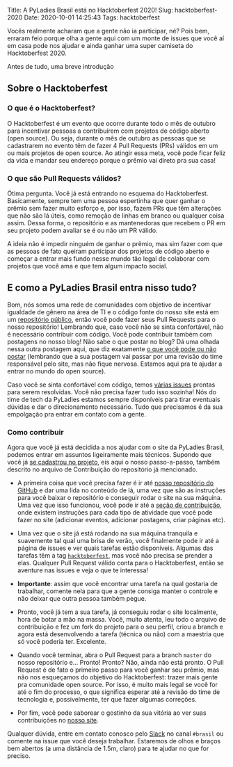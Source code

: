 Title: A PyLadies Brasil está no Hacktoberfest 2020!
Slug: hacktoberfest-2020
Date: 2020-10-01 14:25:43
Tags: hacktoberfest

Vocês realmente acharam que a gente não ia participar, né? Pois bem, erraram feio porque olha a gente aqui com um
monte de issues que você aí em casa pode nos ajudar e ainda ganhar uma super camiseta do Hacktoberfest 2020.

Antes de tudo, uma breve introdução

## Sobre o Hacktoberfest

### O que é o Hacktoberfest?

O Hacktoberfest é um evento que ocorre durante todo o mês de outubro para incentivar pessoas a contribuírem com
projetos de código aberto (open source). Ou seja, durante o mês de outubro as pessoas que se cadastrarem no
evento têm de fazer 4 Pull Requests (PRs) válidos em um ou mais projetos de open source. Ao atingir essa meta, você
pode ficar feliz da vida e mandar seu endereço porque o prêmio vai direto pra sua casa!

### O que são Pull Requests válidos?

Ótima pergunta. Você já está entrando no esquema do Hacktoberfest. Basicamente, sempre tem uma pessoa
espertinha que quer ganhar o prêmio sem fazer muito esforço e, por isso, fazem PRs que têm alterações
que não são lá úteis, como remoção de linhas em branco ou qualquer coisa assim. Dessa forma, o repositório
e as mantenedoras que recebem o PR em seu projeto podem avaliar se é ou não um PR válido.

A ideia não é impedir ninguém de ganhar o prêmio, mas sim fazer com que as pessoas de fato queiram
participar dos projetos de código aberto e começar a entrar mais fundo nesse mundo tão legal de
colaborar com projetos que você ama e que tem algum impacto social.

## E como a PyLadies Brasil entra nisso tudo?

Bom, nós somos uma rede de comunidades com objetivo de incentivar igualdade de gênero na área de TI e o código fonte do nosso site está em um [repositório público](https://github.com/pyladies-brazil/br-pyladies-pelican), então você pode fazer seus Pull Requests para o nosso repositório! Lembrando que, caso você
não se sinta confortável, não é necessário contribuir com código. Você pode contribuir também com postagens no nosso blog! Não sabe o que postar no blog? Dá uma olhada nessa outra postagem aqui, que diz exatamente [o que você pode ou não postar](http://brasil.pyladies.com/2020/09/04/o-que-postar-no-blog-do-pyladies-brasil/) (lembrando que a sua postagem vai passar por uma revisão do time responsável pelo site, mas não fique nervosa. Estamos aqui pra te ajudar a entrar no mundo do open source).

Caso você se sinta confortável com código, temos [várias issues](https://github.com/pyladies-brazil/br-pyladies-pelican/issues)
prontas para serem resolvidas. Você não precisa fazer tudo isso sozinha! Nós do time de tech da PyLadies estamos sempre disponíveis para tirar eventuais dúvidas e dar o direcionamento necessário. Tudo que precisamos é da sua empolgação pra entrar em contato com a gente.

### Como contribuir

Agora que você já está decidida a nos ajudar com o site da PyLadies Brasil, podemos entrar em
assuntos ligeiramente mais técnicos. Supondo que você já [se cadastrou no projeto](https://hacktoberfest.digitalocean.com/),
eis aqui o nosso passo-a-passo, também descrito no arquivo de Contribuição do repositório já mencionado.

* A primeira coisa que você precisa fazer é ir até
[nosso repositório do GitHub](https://github.com/pyladies-brazil/br-pyladies-pelican) e dar uma lida no
conteúdo de lá, uma vez que são as instruções para você baixar o repositório e conseguir
rodar o site na sua máquina. Uma vez que isso funcionou, você pode ir até a
[seção de contribuição](https://github.com/pyladies-brazil/br-pyladies-pelican/blob/master/CONTRIBUTING.md),
onde existem instruções para cada tipo de atividade que você
pode fazer no site (adicionar eventos, adicionar postagens, criar páginas etc).

* Uma vez que o site já está rodando na sua máquina tranquila e suavemente tal qual uma brisa de verão,
você finalmente pode ir até a página de issues e ver quais tarefas estão disponíveis. Algumas das tarefas
têm a tag [`hacktoberfest`](https://github.com/pyladies-brazil/br-pyladies-pelican/issues?q=is%3Aissue+is%3Aopen+label%3Ahacktoberfest),
mas você não precisa se prender a elas. Qualquer Pull Request válido conta para o
Hacktoberfest, então se aventure nas issues e veja o que te interessa!

* **Importante**: assim que você encontrar uma tarefa na qual gostaria de trabalhar, comente nela para que
a gente consiga manter o controle e não deixar que outra pessoa também pegue.

* Pronto, você já tem a sua tarefa, já conseguiu rodar o site localmente, hora de botar a mão na massa.
Você, muito atenta, leu todo o arquivo de contribuição e fez um fork do projeto para o seu perfil, criou a branch
e agora está desenvolvendo a tarefa (técnica ou não) com a maestria que só você poderia ter. Excelente.

* Quando você terminar, abra o Pull Request para a branch `master` do nosso repositório e... Pronto! Pronto? Não,
ainda não está pronto. O Pull Request é de fato o primeiro passo para você ganhar seu prêmio, mas não nos esqueçamos
do objetivo do Hacktoberfest: trazer mais gente pra comunidade open source. Por isso, é muito mais legal se você for
até o fim do processo, o que significa esperar até a revisão do time de tecnologia e, possivelmente, ter que fazer
algumas correções.

* Por fim, você pode saborear o gostinho da sua vitória ao ver suas contribuições no [nosso site](http://brasil.pyladies.com/).

Qualquer dúvida, entre em contato conosco pelo [Slack](https://slackin.pyladies.com/) no canal `#brasil` ou comente
na issue que você deseja trabalhar. Estaremos de olhos e braços bem abertos (a uma distância de 1.5m, claro) para
te ajudar no que for preciso.






